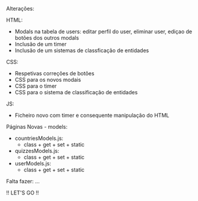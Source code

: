 Alterações:

HTML:
- Modals na tabela de users: editar perfil do user, eliminar user, ediçao de botões dos outros modals
- Inclusão de um timer
- Inclusão de um sistemas de classficação de entidades

CSS:

- Respetivas correções de botões
- CSS para os novos modais
- CSS para o timer
- CSS para o sistema de classificação de entidades

JS:

- Ficheiro novo com timer e consequente manipulação do HTML

Páginas Novas - models:
- countriesModels.js: 
    - class + get + set + static
- quizzesModels.js:
    - class + get + set + static
- userModels.js:
    - class + get + set + static

Falta fazer:
...

!! LET'S GO !!